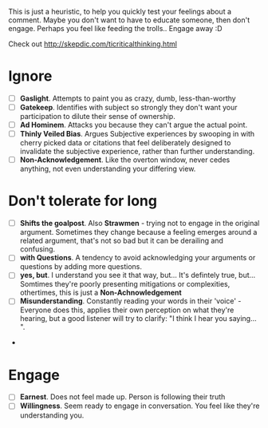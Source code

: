 This is just a heuristic, to help you quickly test your feelings about a comment. Maybe you don't want to have to educate someone, then don't engage. Perhaps you feel like feeding the trolls.. Engage away :D

Check out http://skepdic.com/ticriticalthinking.html 

# Ignore

* [ ] **Gaslight**. Attempts to paint you as crazy, dumb, less-than-worthy
* [ ] **Gatekeep**. Identifies with subject so strongly they don't want your participation to dilute their sense of ownership.
* [ ] **Ad Hominem**. Attacks you because they can't argue the actual point.
* [ ] **Thinly Veiled Bias**. Argues Subjective experiences by swooping in with cherry picked data or citations that feel deliberately designed to invalidate the subjective experience, rather than further understanding.
* [ ] **Non-Acknowledgement**. Like the overton window, never cedes anything, not even understanding your differing view.
 
# Don't tolerate for long

* [ ] **Shifts the goalpost**. Also **Strawmen** - trying not to engage in the original argument. Sometimes they change because a feeling emerges around a related argument, that's not so bad but it can be derailing and confusing.
* [ ] **with Questions**. A tendency to avoid acknowledging your arguments or questions by adding more questions.
* [ ] **yes, but**. I understand you see it that way, but... It's defintely true, but... Somtimes they're poorly presenting mitigations or complexities, othertimes, this is just a **Non-Achnowledgement**
* [ ] **Misunderstanding**. Constantly reading your words in their 'voice' - Everyone does this, applies their own perception on what they're hearing, but a good listener will try to clarify: "I think I hear you saying... ".
* 
# Engage

* [ ] **Earnest**. Does not feel made up. Person is following their truth
* [ ] **Willingness**. Seem ready to engage in conversation. You feel like they're understanding you.
